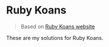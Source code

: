 # Ruby Koans

> Based on [Ruby Koans website](http://rubykoans.com/)

These are my solutions for Ruby Koans.
